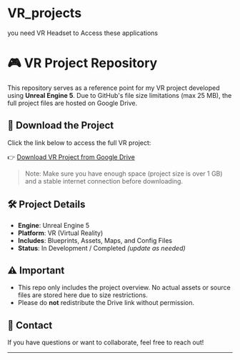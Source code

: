 # VR_projects
you need VR Headset to Access these applications
# 🎮 VR Project Repository

This repository serves as a reference point for my VR project developed using **Unreal Engine 5**. Due to GitHub's file size limitations (max 25 MB), the full project files are hosted on Google Drive.

## 📁 Download the Project

Click the link below to access the full VR project:

👉 [Download VR Project from Google Drive](https://drive.google.com/drive/folders/1ZN_5hrP77bIrhAKFiyr4U8fJsu5DVC1v?usp=sharing)

> Note: Make sure you have enough space (project size is over 1 GB) and a stable internet connection before downloading.

## 🛠️ Project Details

- **Engine**: Unreal Engine 5  
- **Platform**: VR (Virtual Reality)  
- **Includes**: Blueprints, Assets, Maps, and Config Files  
- **Status**: In Development / Completed *(update as needed)*

## ⚠️ Important

- This repo only includes the project overview. No actual assets or source files are stored here due to size restrictions.
- Please do **not** redistribute the Drive link without permission.

## 🙌 Contact

If you have questions or want to collaborate, feel free to reach out!

---
